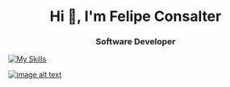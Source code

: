 <h1 align="center">Hi 👋, I'm Felipe Consalter</h1>
<h3 align="center">Software Developer</h3>


 
[![My Skills](https://skillicons.dev/icons?i=js,html,css,wasm,docker,figma,github,mongodb,nodejs)](https://skillicons.dev)


[![image alt text](https://mars.nasa.gov/layout/embed/send-your-name/future/certificate/?cn=167893859957)]([https://mars.nasa.gov/](https://mars.nasa.gov/layout/embed/send-your-name/future/certificate/?cn=167893859957))
